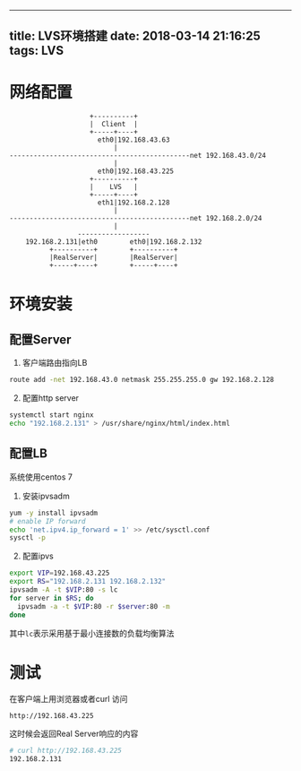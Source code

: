 
---
title: LVS环境搭建
date: 2018-03-14 21:16:25
tags: LVS
---

# 网络配置
```            
                    +----------+
                    |  Client  |
                    +-----+----+
                      eth0|192.168.43.63
                          | 
---------------------------------------------net 192.168.43.0/24             
                          |
                      eth0|192.168.43.225
                    +----------+
                    |    LVS   |
                    +-----+----+
                      eth1|192.168.2.128
                          |
---------------------------------------------net 192.168.2.0/24
                          |
                 ------------------
    192.168.2.131|eth0        eth0|192.168.2.132
          +----------+        +----------+
          |RealServer|        |RealServer|
          +-----+----+        +-----+----+

```

# 环境安装

## 配置Server
1. 客户端路由指向LB
```bash
route add -net 192.168.43.0 netmask 255.255.255.0 gw 192.168.2.128
```

2. 配置http server
```bash
systemctl start nginx
echo "192.168.2.131" > /usr/share/nginx/html/index.html
```

## 配置LB
系统使用centos 7
1. 安装ipvsadm
```bash
yum -y install ipvsadm
# enable IP forward
echo 'net.ipv4.ip_forward = 1' >> /etc/sysctl.conf
sysctl -p
```

2. 配置ipvs

```bash
export VIP=192.168.43.225
export RS="192.168.2.131 192.168.2.132"
ipvsadm -A -t $VIP:80 -s lc 
for server in $RS; do
  ipvsadm -a -t $VIP:80 -r $server:80 -m
done
```

其中```lc```表示采用基于最小连接数的负载均衡算法


# 测试

在客户端上用浏览器或者curl 访问
```
http://192.168.43.225
```
这时候会返回Real Server响应的内容
```bash
# curl http://192.168.43.225
192.168.2.131
```
